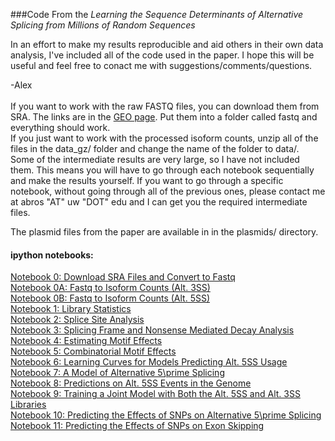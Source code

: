 ###Code From the *Learning the Sequence Determinants of Alternative Splicing from Millions of Random Sequences*

In an effort to make my results reproducible and aid others in their own data analysis, I've included all of the code used in the paper. I hope this will be useful and feel free to conact me with suggestions/comments/questions.

-Alex<br><br>
If you want to work with the raw FASTQ files, you can download them from SRA. The links are in the [GEO page](http://www.ncbi.nlm.nih.gov/geo/query/acc.cgi?acc=GSE74070). Put them into a folder called fastq and everything should work.<br>
If you just want to work with the processed isoform counts, unzip all of the files in the data_gz/ folder and change the name of the folder to data/.<br>
Some of the intermediate results are very large, so I have not included them. This means you will have to go through each notebook sequentially and make the results yourself. If you want to go through a specific notebook, without going through all of the previous ones, please contact me at abros "AT" uw "DOT" edu and I can get you the required intermediate files.<br>

The plasmid files from the paper are available in in the plasmids/ directory.<br>
#### ipython notebooks:
[Notebook 0: Download SRA Files and Convert to Fastq](ipython.notebooks/Cell2015_N0_Download_Fastq_Files.ipynb)<br>
[Notebook 0A: Fastq to Isoform Counts (Alt. 3SS)](ipython.notebooks/Cell2015_N0A_A3SS_Fastq_to_Spliced_Reads.ipynb)<br>
[Notebook 0B: Fastq to Isoform Counts (Alt. 5SS)](ipython.notebooks/Cell2015_N0B_A5SS_Fastq_to_Spliced_Reads.ipynb)<br>
[Notebook 1: Library Statistics](ipython.notebooks/Cell2015_N1_Library_Statistics.ipynb)<br>
[Notebook 2: Splice Site Analysis](ipython.notebooks/Cell2015_N2_Splice_Site_Analysis.ipynb)<br>
[Notebook 3: Splicing Frame and Nonsense Mediated Decay Analysis](ipython.notebooks/Cell2015_N3_A5SS_Splicing_Frame_Analysis.ipynb)<br>
[Notebook 4: Estimating Motif Effects](ipython.notebooks/Cell2015_N4_Motif_Effect_Sizes.ipynb)<br>
[Notebook 5: Combinatorial Motif Effects](ipython.notebooks/Cell2015_N5_Combinatorial_Motif_Effects.ipynb)<br>
[Notebook 6: Learning Curves for Models Predicting Alt. 5SS Usage](ipython.notebooks/Cell2015_N6_A5SS_Model_Learning_Curves.ipynb)<br>
[Notebook 7: A Model of Alternative 5\prime Splicing](ipython.notebooks/Cell2015_N7_A5SS_Model.ipynb)<br>
[Notebook 8: Predictions on Alt. 5SS Events in the Genome](ipython.notebooks/Cell2015_N8_HAL_Genome_Predictions.ipynb)<br>
[Notebook 9: Training a Joint Model with Both the Alt. 5SS and Alt. 3SS Libraries](ipython.notebooks/Cell2015_N9_Training_Joint_A5SS_A3SS_Model.ipynb)<br>
[Notebook 10: Predicting the Effects of SNPs on Alternative 5\prime Splicing](ipython.notebooks/Cell2015_N10_A5SS_SNP_Prediction.ipynb)<br>
[Notebook 11: Predicting the Effects of SNPs on Exon Skipping](ipython.notebooks/Cell2015_N11_Predicting_Cassette_Exon_SNP_Effects.ipynb)<br>







